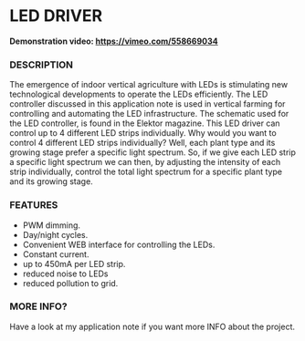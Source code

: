 # LED DRIVER

**Demonstration video: https://vimeo.com/558669034**

### DESCRIPTION

The emergence of indoor vertical agriculture with LEDs is stimulating new technological developments to operate the LEDs efficiently. The LED controller discussed in this application note is used in vertical farming for controlling and automating the LED infrastructure. The schematic used for the LED controller, is found in the Elektor magazine. This LED driver can control up to 4 different LED strips individually. Why would you want to control 4 different LED strips individually? Well, each plant type and its growing stage prefer a specific light spectrum. So, if we give each LED strip a specific light spectrum we can then, by adjusting the intensity of each strip individually, control the total light spectrum for a specific plant type and its growing stage.

### FEATURES

* PWM dimming.
* Day/night cycles.
* Convenient WEB interface for controlling the LEDs.
* Constant current.
* up to 450mA per LED strip.
* reduced noise to LEDs
* reduced pollution to grid.

### MORE INFO?

Have a look at my application note if you want more INFO about the project.
